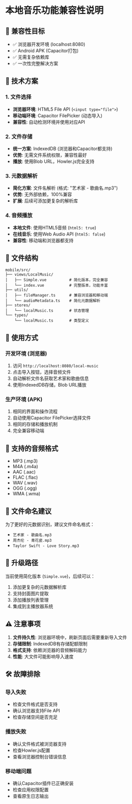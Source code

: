 # 本地音乐功能兼容性说明

## 🎯 兼容性目标
- ✅ 浏览器开发环境 (localhost:8080)
- ✅ Android APK (Capacitor打包)
- ✅ 无需复杂依赖库
- ✅ 一次性完整解决方案

## 🔧 技术方案

### 1. 文件选择
- **浏览器环境**: HTML5 File API (`<input type="file">`)
- **移动端环境**: Capacitor FilePicker (动态导入)
- **兼容性**: 自动检测环境并使用对应API

### 2. 文件存储
- **统一方案**: IndexedDB (浏览器和Capacitor都支持)
- **优势**: 无需文件系统权限，兼容性最好
- **播放**: 使用Blob URL，Howler.js完全支持

### 3. 元数据解析
- **简化方案**: 文件名解析 (格式: "艺术家 - 歌曲名.mp3")
- **优势**: 无外部依赖，100%兼容
- **扩展**: 后续可添加更复杂的解析库

### 4. 音频播放
- **本地文件**: 使用HTML5音频 (`html5: true`)
- **在线音乐**: 使用Web Audio API (`html5: false`)
- **兼容性**: 移动端和浏览器都支持

## 📁 文件结构

```
mobile/src/
├── views/LocalMusic/
│   ├── Simple.vue          # 简化版本，完全兼容
│   └── index.vue           # 完整版本，功能丰富
├── utils/
│   ├── fileManager.ts      # 兼容浏览器和移动端
│   └── audioMetadata.ts    # 简化元数据解析
├── stores/
│   └── localMusic.ts       # 状态管理
└── types/
    └── localMusic.ts       # 类型定义
```

## 🚀 使用方式

### 开发环境 (浏览器)
1. 访问 `http://localhost:8080/local-music`
2. 点击导入按钮，选择音频文件
3. 自动解析文件名获取艺术家和歌曲信息
4. 使用IndexedDB存储，Blob URL播放

### 生产环境 (APK)
1. 相同的界面和操作流程
2. 自动使用Capacitor FilePicker选择文件
3. 相同的存储和播放机制
4. 完全兼容移动端

## 🎵 支持的音频格式
- MP3 (.mp3)
- M4A (.m4a)
- AAC (.aac)
- FLAC (.flac)
- WAV (.wav)
- OGG (.ogg)
- WMA (.wma)

## 📝 文件命名建议
为了更好的元数据识别，建议文件命名格式：
- `艺术家 - 歌曲名.mp3`
- `周杰伦 - 青花瓷.mp3`
- `Taylor Swift - Love Story.mp3`

## 🔄 升级路径
当前使用简化版本 (`Simple.vue`)，后续可以：
1. 添加更复杂的元数据解析库
2. 支持封面图片提取
3. 添加播放列表管理
4. 集成到主播放器系统

## ⚠️ 注意事项
1. **文件持久性**: 浏览器环境中，刷新页面后需要重新导入文件
2. **存储限制**: IndexedDB有存储配额限制
3. **格式支持**: 依赖浏览器的音频解码能力
4. **性能**: 大文件可能影响导入速度

## 🛠️ 故障排除

### 导入失败
- 检查文件格式是否支持
- 确认浏览器支持File API
- 检查存储空间是否充足

### 播放失败
- 确认文件格式被浏览器支持
- 检查Howler.js配置
- 查看浏览器控制台错误信息

### 移动端问题
- 确认Capacitor插件已正确安装
- 检查应用权限配置
- 查看原生日志输出
